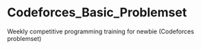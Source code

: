 # Codeforces_Basic_Problemset
Weekly competitive programming training for newbie (Codeforces problemset)
